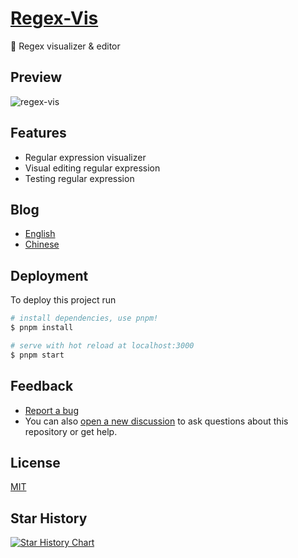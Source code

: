 # [Regex-Vis](https://regex-vis.com)
🎨 Regex visualizer & editor

## Preview
![regex-vis](https://user-images.githubusercontent.com/27432981/180222745-da4671c6-8e0e-44f2-818f-25d5fa237956.gif)


## Features
- Regular expression visualizer
- Visual editing regular expression
- Testing regular expression

## Blog
- [English](https://www.bowencodes.com/post/regex-vis_en)
- [Chinese](https://www.bowencodes.com/post/regex-vis)

## Deployment

To deploy this project run

```bash
# install dependencies, use pnpm!
$ pnpm install

# serve with hot reload at localhost:3000
$ pnpm start
```

## Feedback

- [Report a bug](https://github.com/Bowen7/regex-vis/issues)
- You can also [open a new discussion](https://github.com/Bowen7/regex-vis/discussions) to ask questions about this repository or get help.

## License

[MIT](https://choosealicense.com/licenses/mit/)

## Star History

[![Star History Chart](https://api.star-history.com/svg?repos=bowen7/regex-vis&type=Date)](https://star-history.com/#bowen7/regex-vis&Date)

